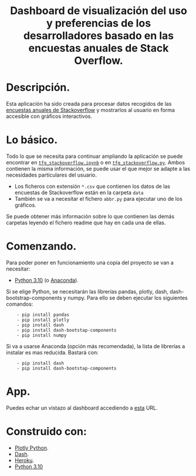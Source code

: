 <h1 align="center">
  Dashboard de visualización del uso y preferencias de los desarrolladores basado en las encuestas anuales de Stack Overflow.
</h1>

# Descripción.

Esta aplicación ha sido creada para procesar datos recogidos de las [encuestas anuales de Stackoverflow](https://insights.stackoverflow.com/survey?_ga=2.189292843.1285052511.1645528337-438523718.1645528337) y mostrarlos al usuario en forma accesible con gráficos interactivos.

# Lo básico. 

Todo lo que se necesita para continuar ampliando la aplicación se puede encontrar en [`tfg_stackoverflow.ipynb`](https://github.com/albarrom/GII_O_MA_21.05/blob/main/tfg_stackoverflow.ipynb) o en [`tfg_stackoverflow.py`](https://github.com/albarrom/GII_O_MA_21.05/blob/main/tfg_stackoverflow.py). Ambos contienen la misma información, se puede usar el que mejor se adapte a las necesidades particulares del usuario.
* Los ficheros con extensión `*.csv` que contienen los datos de las encuestas de Stackoverflow están en la carpeta `data`
* También se va a necesitar el fichero `abbr.py` para ejecutar uno de los gráficos. 

Se puede obtener más información sobre lo que contienen las demás carpetas leyendo el fichero readme que hay en cada una de ellas.


# Comenzando.
Para poder poner en funcionamiento una copia del proyecto se van a necesitar:

* [Python 3.10](https://www.python.org/downloads/windows/) (o [Anaconda](https://www.anaconda.com/)).

Si se elige Python, se necesitarán las librerías pandas, plotly, dash, dash-bootstrap-components y numpy. Para ello se deben ejecutar los siguientes comandos:

		- pip install pandas
		- pip install plotly
		- pip install dash
		- pip install dash-bootstap-components
		- pip install numpy
	 
Si va a usarse Anaconda (opción más recomendada), la lista de librerías a instalar es mas reducida. Bastará con:

		- pip install dash
		- pip install dash-bootstap-components

		
# App.

Puedes echar un vistazo al dashboard accediendo a [esta](https://tfg-dashboard.herokuapp.com/) URL. 




# Construido con: 

* [Plotly Python](https://plotly.com/python/). 
* [Dash](https://dash.plotly.com/).
* [Heroku](https://www.heroku.com/developers).
* [Python 3.10](https://www.python.org/downloads/release/python-3100/)
